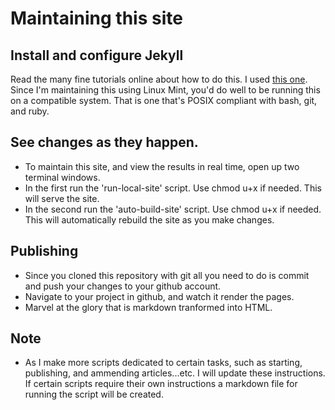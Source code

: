 # Maintaining this site

## Install and configure Jekyll
Read the many fine tutorials online about how to do this. I used [this one](https://jekyllrb.com/docs/quickstart/). Since I'm maintaining this using Linux Mint, you'd do well to be running this on a compatible system. That is one that's POSIX compliant with bash, git, and ruby.

## See changes as they happen.
- To maintain this site, and view the results in real time, open up two terminal windows.
- In the first run the 'run-local-site' script. Use chmod u+x if needed. This will serve the site.
- In the second run the 'auto-build-site' script. Use chmod u+x if needed. This will automatically rebuild the site as you make changes.

## Publishing
- Since you cloned this repository with git all you need to do is commit and push your changes to your github account.
- Navigate to your project in github, and watch it render the pages.
- Marvel at the glory that is markdown tranformed into HTML.

## Note
- As I make more scripts dedicated to certain tasks, such as starting, publishing, and ammending articles...etc. I will update these instructions. If certain scripts require their own instructions a markdown file for running the script will be created.
